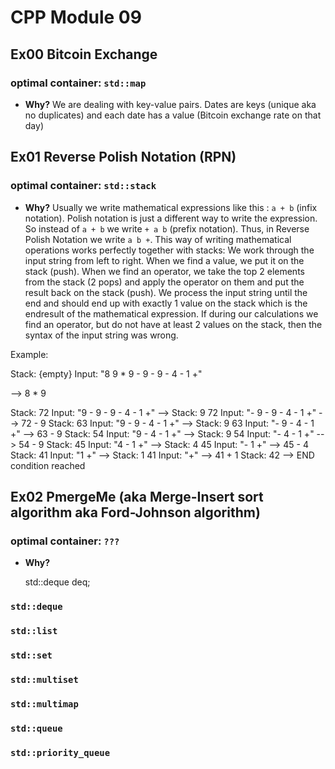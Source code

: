 
# CPP Module 09

## Ex00 Bitcoin Exchange
### optimal container:  `std::map`
- **Why?** We are dealing with key-value pairs. Dates are keys (unique aka no duplicates) and each date has a value (Bitcoin exchange rate on that day)

## Ex01 Reverse Polish Notation (RPN)
### optimal container:  `std::stack`
- **Why?** Usually we write mathematical expressions like this : ```a + b``` (infix notation). Polish notation is just a different way to write the expression. So instead of ```a + b``` we write ```+ a b``` (prefix notation). Thus, in Reverse Polish Notation we write ```a b +```. This way of writing mathematical operations works perfectly together with stacks:
We work through the input string from left to right. When we find a value, we put it on the stack (push). When we find an operator, we take the top 2 elements from the stack (2 pops) and apply the operator on them and put the result back on the stack (push). We process the input string until the end and should end up with exactly 1 value on the stack which is the endresult of the mathematical expression. If during our calculations we find an operator, but do not have at least 2 values on the stack, then the syntax of the input string was wrong.

Example:

Stack: {empty}
Input: "8 9 * 9 - 9 - 9 - 4 - 1 +"

--> 8 * 9

Stack: 72
Input: "9 - 9 - 9 - 4 - 1 +"
-->
Stack: 9 72
Input: "- 9 - 9 - 4 - 1 +"
--> 72 - 9
Stack: 63
Input: "9 - 9 - 4 - 1 +"
-->
Stack: 9 63
Input: "- 9 - 4 - 1 +"
--> 63 - 9
Stack: 54
Input: "9 - 4 - 1 +"
-->
Stack: 9 54
Input: "- 4 - 1 +"
--> 54 - 9
Stack: 45
Input: "4 - 1 +"
-->
Stack: 4 45
Input: "- 1 +"
--> 45 - 4
Stack: 41
Input: "1 +"
-->
Stack: 1 41
Input: "+"
--> 41 + 1
Stack: 42 --> END condition reached

## Ex02 PmergeMe (aka Merge-Insert sort algorithm aka Ford-Johnson algorithm)
### optimal container:  `???`
- **Why?**

    std::deque<int> deq;
### `std::deque`
### `std::list`
### `std::set`
### `std::multiset`
### `std::multimap`
### `std::queue`
### `std::priority_queue`
